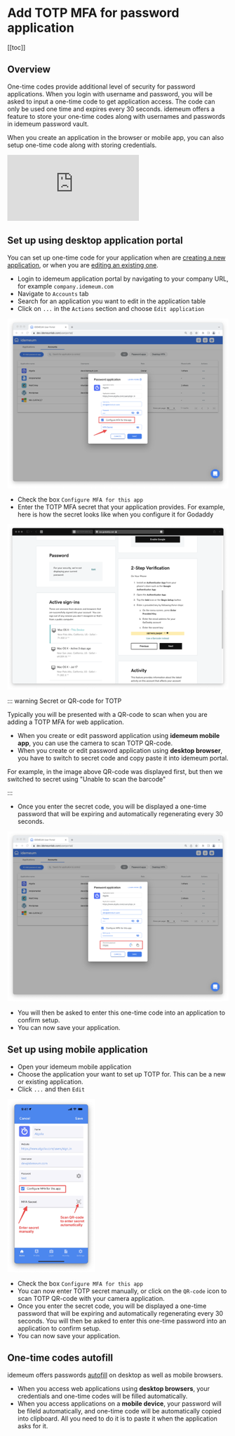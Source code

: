 # Add TOTP MFA for password application

[[toc]]

## Overview

One-time codes provide additional level of security for password applications. When you login with username and password, you will be asked to input a one-time code to get application access. The code can only be used one time and expires every 30 seconds. idemeum offers a feature to store your one-time codes along with usernames and passwords in idemeum password vault. 

When you create an application in the browser or mobile app, you can also setup one-time code along with storing credentials. 

<div class='embed-container'><iframe src='https://www.youtube.com/embed/wC0a89DRvUI' frameborder='0' allowfullscreen></iframe></div>

## Set up using desktop application portal

You can set up one-time code for your application when are [creating a new application](./create-password-application.html), or when you are [editing an existing one](./edit-password-application.html). 

* Login to idemeum application portal by navigating to your company URL, for example `company.idemeum.com`
* Navigate to `Accounts` tab
* Search for an application you want to edit in the application table
* Click on `...` in the `Actions` section and choose `Edit application`

![Create totp](./images/vault/totp-create.png)

* Check the box `Configure MFA for this app`
* Enter the TOTP MFA secret that your application provides. For example, here is how the secret looks like when you configure it for Godaddy

![Create totp](./images/vault/secret.png)

::: warning Secret or QR-code for TOTP

Typically you will be presented with a QR-code to scan when you are adding a TOTP MFA for web application.

* When you create or edit password application using **idemeum mobile app**, you can use the camera to scan TOTP QR-code. 
* When you create or edit password application using **desktop browser**, you have to switch to secret code and copy paste it into idemeum portal.

For example, in the image above QR-code was displayed first, but then we switched to secret using "Unable to scan the barcode"

:::



* Once you enter the secret code, you will be displayed a one-time password that will be expiring and automatically regenerating every 30 seconds. 

![Create totp](./images/vault/confirm-totp.png)

* You will then be asked to enter this one-time code into an application to confirm setup. 
* You can now save your application. 

## Set up using mobile application

* Open your idemeum mobile application
* Choose the application your want to set up TOTP for. This can be a new or existing application. 
* Click `...` and then `Edit`

<img src="./images/vault/mobile-totp.png" width="200">

* Check the box `Configure MFA for this app`
* You can now enter TOTP secret manually, or click on the `QR-code` icon to scan TOTP QR-code with your camera application. 
* Once you enter the secret code, you will be displayed a one-time password that will be expiring and automatically regenerating every 30 seconds. You will then be asked to enter this one-time password into an application to confirm setup. 
* You can now save your application. 

## One-time codes autofill

idemeum offers passwords [autofill](./autofill-passwords.html) on desktop as well as mobile browsers. 

* When you access web applications using **desktop browsers**, your credentials and one-time codes will be filled automatically. 
* When you access applications on a **mobile device**, your password will be fileld automatically, and one-time code will be automatically copied into clipboard. All you need to do it is to paste it when the application asks for it. 

